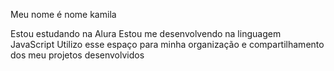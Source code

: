 Meu nome é nome kamila

Estou estudando na Alura
Estou me desenvolvendo na linguagem JavaScript
Utilizo esse espaço para minha organização e compartilhamento dos meu projetos desenvolvidos
